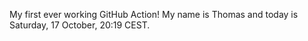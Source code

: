 My first ever working GitHub Action!
My name is Thomas and today is Saturday, 17 October, 20:19 CEST. 
